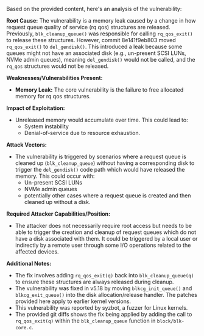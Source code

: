 Based on the provided content, here's an analysis of the vulnerability:

**Root Cause:**
The vulnerability is a memory leak caused by a change in how request queue quality of service (rq qos) structures are released. Previously, `blk_cleanup_queue()` was responsible for calling `rq_qos_exit()` to release these structures. However, commit 8e141f9eb803 moved `rq_qos_exit()` to `del_gendisk()`. This introduced a leak because some queues might not have an associated disk (e.g., un-present SCSI LUNs, NVMe admin queues), meaning `del_gendisk()` would not be called, and the `rq_qos` structures would not be released.

**Weaknesses/Vulnerabilities Present:**
- **Memory Leak:** The core vulnerability is the failure to free allocated memory for rq qos structures.

**Impact of Exploitation:**
- Unreleased memory would accumulate over time. This could lead to:
    -  System instability
    -  Denial-of-service due to resource exhaustion.

**Attack Vectors:**
- The vulnerability is triggered by scenarios where a request queue is cleaned up (`blk_cleanup_queue`) without having a corresponding disk to trigger the `del_gendisk()` code path which would have released the memory. This could occur with:
     - Un-present SCSI LUNs
     - NVMe admin queues
     - potentially other cases where a request queue is created and then cleaned up without a disk.

**Required Attacker Capabilities/Position:**
- The attacker does not necessarily require root access but needs to be able to trigger the creation and cleanup of request queues which do not have a disk associated with them. It could be triggered by a local user or indirectly by a remote user through some I/O operations related to the affected devices.

**Additional Notes:**
- The fix involves adding `rq_qos_exit(q)` back into `blk_cleanup_queue(q)` to ensure these structures are always released during cleanup.
- The vulnerability was fixed in v5.18 by moving `blkcg_init_queue()` and `blkcg_exit_queue()` into the disk allocation/release handler. The patches provided here apply to earlier kernel versions.
- This vulnerability was reported by syzbot, a fuzzer for Linux kernels.
- The provided git diffs shows the fix being applied by adding the call to `rq_qos_exit(q)` within the `blk_cleanup_queue` function in `block/blk-core.c`.